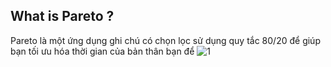 ## What is Pareto ?
Pareto là một ứng dụng ghi chú có chọn lọc sử dụng quy tắc 80/20 để giúp bạn tối ưu hóa thời gian của bản thân bạn để 
![1](https://user-images.githubusercontent.com/90030004/219300362-c70840df-949a-4295-a186-74feeab7b18f.png)
